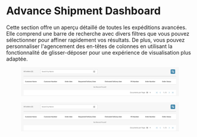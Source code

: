 # Advance Shipment Dashboard

Cette section offre un aperçu détaillé de toutes les expéditions avancées. Elle comprend une barre de recherche avec divers filtres que vous pouvez sélectionner pour affiner rapidement vos résultats. De plus, vous pouvez personnaliser l'agencement des en-têtes de colonnes en utilisant la fonctionnalité de glisser-déposer pour une expérience de visualisation plus adaptée.

<figure><img src="../.gitbook/assets/advance-shipment-dashboard.png" alt=""><figcaption></figcaption></figure>

<figure><img src="../.gitbook/assets/advance-shipment-dashboard (1).png" alt=""><figcaption></figcaption></figure>
